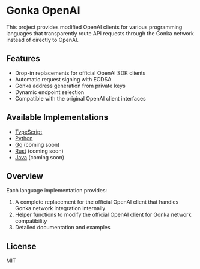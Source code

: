 # Gonka OpenAI

This project provides modified OpenAI clients for various programming languages that transparently route API requests through the Gonka network instead of directly to OpenAI.

## Features

- Drop-in replacements for official OpenAI SDK clients
- Automatic request signing with ECDSA
- Gonka address generation from private keys
- Dynamic endpoint selection
- Compatible with the original OpenAI client interfaces

## Available Implementations

- [TypeScript](./typescript/README.md)
- [Python](./python/README.md)
- [Go](./go/README.md) (coming soon)
- [Rust](./rust/README.md) (coming soon)
- [Java](./java/README.md) (coming soon)

## Overview

Each language implementation provides:

1. A complete replacement for the official OpenAI client that handles Gonka network integration internally
2. Helper functions to modify the official OpenAI client for Gonka network compatibility
3. Detailed documentation and examples

## License

MIT 